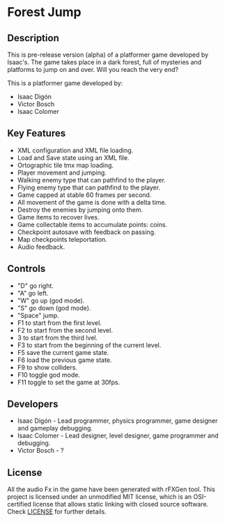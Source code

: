 # Forest Jump

## Description
This is pre-release version (alpha) of a platformer game developed by Isaac's.
The game takes place in a dark forest, full of mysteries and platforms to jump on and over.
Will you reach the very end?

This is a platformer game developed by:
 - Isaac Digón
 - Victor Bosch
 - Isaac Colomer

## Key Features

 - XML configuration and XML file loading.
 - Load and Save state using an XML file.
 - Ortographic tile tmx map loading.
 - Player movement and jumping.
 - Walking enemy type that can pathfind to the player.
 - Flying enemy type that can pathfind to the player.
 - Game capped at stable 60 frames per second.
 - All movement of the game is done with a delta time.
 - Destroy the enemies by jumping onto them.
 - Game items to recover lives.
 - Game collectable items to accumulate points: coins.
 - Checkpoint autosave with feedback on passing.
 - Map checkpoints teleportation.
 - Audio feedback.
 
## Controls

 - "D" go right.
 - "A" go left.
 - "W" go up (god mode).
 - "S" go down (god mode).
 - "Space" jump.
 - F1 to start from the first level.
 - F2 to start from the second level.
 - 3 to start from the third lvel.
 - F3 to start from the beginning of the current level.
 - F5 save the current game state.
 - F6 load the previous game state.
 - F9 to show colliders.
 - F10 toggle god mode.
 - F11 toggle to set the game at 30fps.

## Developers

 - Isaac Digón - Lead programmer, physics programmer, game designer and gameplay debugging.
 - Isaac Colomer - Lead designer, level designer, game programmer and debugging.
 - Victor Bosch - ?

## License
All the audio Fx in the game have been generated with rFXGen tool.
This project is licensed under an unmodified MIT license, which is an OSI-certified license that allows static linking with closed source software. Check [LICENSE](LICENSE) for further details.
